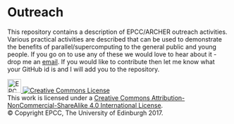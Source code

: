 # Outreach
This repository contains a description of EPCC/ARCHER outreach activities. Various practical activities
are described that can be used to demonstrate the benefits of parallel/supercomputing to the general
public and young people. If you go on to use any of these we would love to hear about it - drop me an
[email](mailto:m.antonioletti@epcc.ed.ac.uk). If you would like to contribute then let me know what your
GitHub id is and I will add you to the repository.

<!-- Licensing and copyright stuff below -->
<a href="http://www.epcc.ed.ac.uk">
<img alt="EPCC logo" src="https://www.epcc.ed.ac.uk/sites/all/themes/epcc/images/epcc-logo.png" height="31"/>
</a>
<a rel="license" href="http://creativecommons.org/licenses/by-nc-sa/4.0/">
<img alt="Creative Commons License" style="border-width:0" 
     src="https://i.creativecommons.org/l/by-nc-sa/4.0/88x31.png" />
</a><br />
This work is licensed under a <a rel="license" href="http://creativecommons.org/licenses/by-nc-sa/4.0/">
Creative Commons Attribution-NonCommercial-ShareAlike 4.0 International License</a>.<br/>
&copy; Copyright EPCC, The University of Edinburgh 2017.
